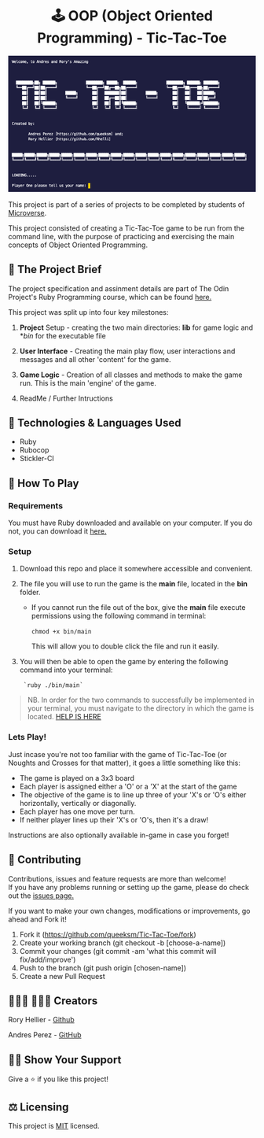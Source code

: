 <center>

# 🕹️ OOP (Object Oriented Programming) - Tic-Tac-Toe

</center>

<p align="center">
<img src="splash-screen.png" alt="Splash Screen">
</p>


This project is part of a series of projects to be completed by students of [Microverse](https://www.microverse.org/ 'The Global School for Remote Software Developers!').

This project consisted of creating a Tic-Tac-Toe game to be run from the command line, with the purpose of practicing and exercising the main concepts of Object Oriented Programming.

## 🚧 The Project Brief

The project specification and assinment details are part of The Odin Project's Ruby Programming course, which can be found [here.](https://www.theodinproject.com/courses/ruby-programming/lessons/oop)

This project was split up into four key milestones:
1. **Project** Setup - creating the two main directories: **lib**       for game    logic and **bin* for the executable file

2. **User Interface** - Creating the main play flow, user                           interactions and messages and all other 'content' for the game.

3. **Game Logic** - Creation of all classes and methods to make the     game        run. This is the main 'engine' of the game.

4. ReadMe / Further Intructions

## 🔨 Technologies & Languages Used

- Ruby
- Rubocop
- Stickler-CI

## 👾 How To Play
### Requirements
You must have Ruby downloaded and available on your computer. If you do not, you can download it [here.](https://www.ruby-lang.org/en/downloads/)

### Setup
1. Download this repo and place it somewhere accessible and convenient.

3. The file you will use to run the game is the **main** file, located in the **bin** folder.
    - If you cannot run the file out of the box, give the **main** file execute permissions      using the following command in terminal:

      `chmod +x bin/main`

      This will allow you to double click the file and run it easily.

4. You will then be able to open the game by entering the following command into your terminal:

        `ruby ./bin/main`

> NB. In order for the two commands to successfully be implemented in your terminal, you must          navigate to the directory in which the game is located. [HELP IS HERE](https://help.ubuntu.com/community/UsingTheTerminal)

### Lets Play!
Just incase you're not too familiar with the game of Tic-Tac-Toe (or Noughts and Crosses for that matter), it goes a little something like this:

- The game is played on a 3x3 board
- Each player is assigned either a 'O' or a 'X' at the start of the game
- The objective of the game is to line up three of your 'X's or 'O's either horizontally,          vertically or diagonally.
- Each player has one move per turn.
- If neither player lines up their 'X's or 'O's, then it's a draw!

Instructions are also optionally available in-game in case you forget!

## 🥂 Contributing

Contributions, issues and feature requests are more than welcome!<br />If you have any problems running or setting up the game, please do check out the [issues page.](https://github.com/queeksm/Enumerable-methods/issues)

If you want to make your own changes, modifications or improvements, go ahead and Fork it!
1. Fork it (https://github.com/queeksm/Tic-Tac-Toe/fork)
2. Create your working branch (git checkout -b [choose-a-name])
3. Commit your changes (git commit -am 'what this commit will fix/add/improve')
4. Push to the branch (git push origin [chosen-name])
5. Create a new Pull Request

## 👨🏽‍💻 👨🏿‍💻 Creators

Rory Hellier - [Github](https://github.com/Rhelli)

Andres Perez - [GitHub](https://github.com/queeksm)

## 🖐🏼 Show Your Support

Give a ⭐️ if you like this project!

## ⚖️ Licensing

This project is [MIT](https://github.com/queeksm/Tic-Tac-Toe/LICENSE.txt) licensed.